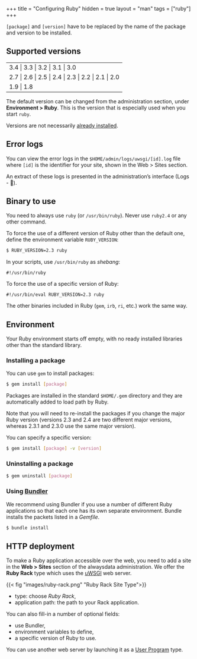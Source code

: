 +++
title = "Configuring Ruby"
hidden = true
layout = "man"
tags = ["ruby"]
+++

`[package]` and `[version]` have to be replaced by the name of the package and version to be installed.

## Supported versions

|       |
| ----- |
| 3.4 \| 3.3 \| 3.2 \| 3.1 \| 3.0 |
| 2.7 \| 2.6 \| 2.5 \| 2.4 \| 2.3 \| 2.2 \| 2.1 \| 2.0 |
| 1.9 \| 1.8 |

The default version can be changed from the administration section, under **Environment > Ruby**. This is the version that is especially used when you start `ruby`.

Versions are not necessarily [already installed](languages#versions).

## Error logs

You can view the error logs in the `$HOME/admin/logs/uwsgi/[id].log` file where `[id]` is the identifier for your site, shown in the Web > Sites section.

An extract of these logs is presented in the administration’s interface (Logs - 📄).

## Binary to use

You need to always use `ruby` (or `/usr/bin/ruby`). Never use `ruby2.4` or any other command.

To force the use of a different version of Ruby other than the default one, define the environment variable `RUBY_VERSION`:

```sh
$ RUBY_VERSION=2.3 ruby
```

In your scripts, use `/usr/bin/ruby` as *shebang*:

```
#!/usr/bin/ruby
```

To force the use of a specific version of Ruby:

```
#!/usr/bin/eval RUBY_VERSION=2.3 ruby
```

The other binaries included in Ruby (`gem`, `irb`, `ri`, etc.) work the same way.

## Environment

Your Ruby environment starts off empty, with no ready installed libraries other than the standard library.

### Installing a package

You can use `gem` to install packages:

```sh
$ gem install [package]
```

Packages are installed in the standard `$HOME/.gem` directory and they are automatically added to load path by Ruby.

Note that you will need to re-install the packages if you change the major Ruby version (versions 2.3 and 2.4 are two different major versions, whereas 2.3.1 and 2.3.0 use the same major version).

You can specify a specific version:

```sh
$ gem install [package] -v [version]
```

### Uninstalling a package

```sh
$ gem uninstall [package]
```

### Using [Bundler](http://bundler.io/)

We recommend using Bundler if you use a number of different Ruby applications so that each one has its own separate environment. Bundle installs the packets listed in a *Gemfile*.

```sh
$ bundle install
```

## HTTP deployment

To make a Ruby application accessible over the web, you need to add a site in the **Web > Sites** section of the alwaysdata administration. We offer the **Ruby Rack** type which uses the [uWSGI](https://uwsgi-docs.readthedocs.io/en/latest/) web server.

{{< fig "images/ruby-rack.png" "Ruby Rack Site Type">}}

- type: choose *Ruby Rack*,
- application path: the path to your Rack application.

You can also fill-in a number of optional fields:

- use Bundler,
- environment variables to define,
- a specific version of Ruby to use.

You can use another web server by launching it as a [User Program](sites/user-program) type.
